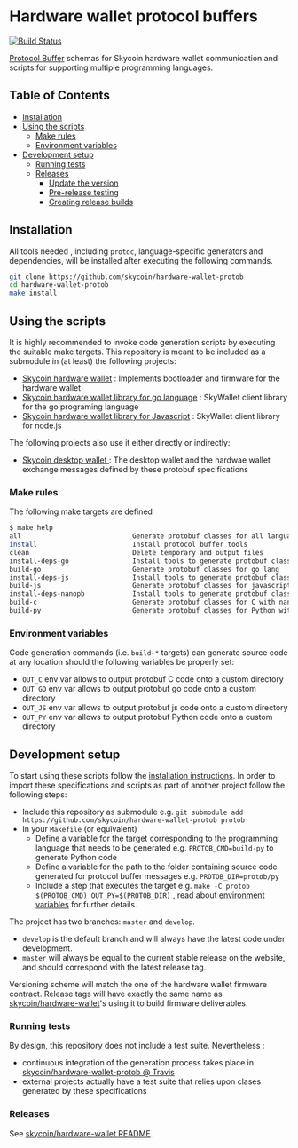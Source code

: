 # Hardware wallet protocol buffers

[![Build Status](https://travis-ci.com/skycoin/hardware-wallet-protob.svg?branch=master)](https://travis-ci.com/skycoin/hardware-wallet-protob)

[Protocol Buffer](https://developers.google.com/protocol-buffers/) schemas for Skycoin hardware wallet communication and scripts for supporting multiple programming languages.

## Table of Contents

<!-- MarkdownTOC levels="1,2,3,4,5" autolink="true" bracket="round" -->
- [Installation](#installation)
- [Using the scripts](#using-the-scripts)
  - [Make rules](#make-rules)
  - [Environment variables](#environment-variables)
- [Development setup](#development-setup)
  - [Running tests](#running-tests)
  - [Releases](#releases)
    - [Update the version](#update-the-version)
    - [Pre-release testing](#pre-release-testing)
    - [Creating release builds](#creating-release-builds)
<!-- /MarkdownTOC -->

## Installation

All tools needed , including `protoc`, language-specific generators and dependencies, will be installed after executing the following commands.

```sh
git clone https://github.com/skycoin/hardware-wallet-protob
cd hardware-wallet-protob
make install
```

## Using the scripts

It is highly recommended to invoke code generation scripts by executing the suitable make targets. This repository is meant to be included as a submodule in (at least) the following projects:

- [Skycoin hardware wallet](https://github.com/skycoin/hardware-wallet) : Implements bootloader and firmware for the hardware wallet
- [Skycoin hardware wallet library for go language](https://github.com/skycoin/hardware-wallet-go) : SkyWallet client library for the go programing language
- [Skycoin hardware wallet library for Javascript](https://github.com/skycoin/hardware-wallet-js) : SkyWallet client library for node.js

The following projects also use it either directly or indirectly:

- [Skycoin desktop wallet ](https://github.com/skycoin/skycoin/tree/master/src/electron) : The desktop wallet and the hardwae wallet exchange messages defined by these protobuf specifications

### Make rules

The following make targets are defined

```sh
$ make help
all                            Generate protobuf classes for all languages
install                        Install protocol buffer tools
clean                          Delete temporary and output files
install-deps-go                Install tools to generate protobuf classes for go lang
build-go                       Generate protobuf classes for go lang
install-deps-js                Install tools to generate protobuf classes for javascript
build-js                       Generate protobuf classes for javascript
install-deps-nanopb            Install tools to generate protobuf classes for C and Python with nanopb
build-c                        Generate protobuf classes for C with nanopb
build-py                       Generate protobuf classes for Python with nanopb
```

### Environment variables

Code generation commands (i.e. `build-*` targets) can generate source code at any location should the following variables be properly set:

- `OUT_C` env var allows to output protobuf C code onto a custom directory 
- `OUT_GO` env var allows to output protobuf go code onto a custom directory 
- `OUT_JS` env var allows to output protobuf js code onto a custom directory 
- `OUT_PY` env var allows to output protobuf Python code onto a custom directory 

## Development setup

To start using these scripts follow the [installation instructions](#installation). In order to import these specifications and scripts as part of another project follow the following steps:

- Include this repository as submodule e.g. `git submodule add https://github.com/skycoin/hardware-wallet-protob protob`
- In your `Makefile` (or equivalent)
  * Define a variable for the target corresponding to the programming language that needs to be generated e.g. `PROTOB_CMD=build-py` to generate Python code
  * Define a variable for the path to the folder containing source code generated for protocol buffer messages e.g. `PROTOB_DIR=protob/py`
  * Include a step that executes the target e.g. `make -C protob $(PROTOB_CMD) OUT_PY=$(PROTOB_DIR)` , read about [environment variables](#environment-variables) for further details. 

The project has two branches: `master` and `develop`.

- `develop` is the default branch and will always have the latest code under development.
- `master` will always be equal to the current stable release on the website, and should correspond with the latest release tag.

Versioning scheme will match the one of the hardware wallet firmware contract. Release tags will have exactly the same name as [skycoin/hardware-wallet](https://github.com/skycoin/hardware-wallet)'s using it to build firmware deliverables.

### Running tests

By design, this repository does not include a test suite. Nevertheless :

- continuous integration of the generation process takes place in [skycoin/hardware-wallet-protob @ Travis](https://travis-ci.com/skycoin/hardware-wallet-protob)
- external projects actually have a test suite that relies upon clases generated by these specifications

### Releases

See [skycoin/hardware-wallet README](https://github.com/skycoin/hardware-wallet/tree/master/README.md).

